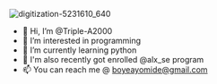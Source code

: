 ![digitization-5231610_640](https://user-images.githubusercontent.com/111039968/224277360-6297dd8f-1ff5-4d3a-8208-d4b1e6717ed3.jpg)

- 👋 Hi, I’m @Triple-A2000
- 👀 I’m interested in programming
- 🌱 I’m currently learning python
- 💞️ I'm also recently got enrolled @alx_se program
- 📫 You can reach me @ boyeayomide@gmail.com

<!---
Triple-A2000/Triple-A2000 is a ✨ special ✨ repository because its `README.md` (this file) appears on your GitHub profile.
You can click the Preview link to take a look at your changes.
--->

